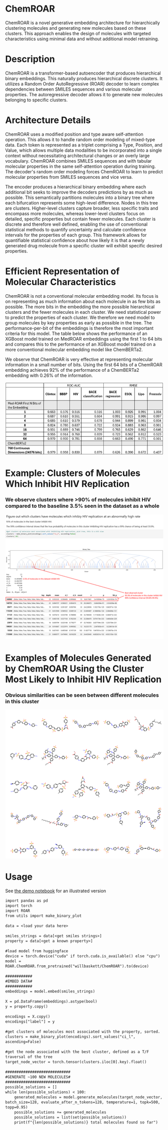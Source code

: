 # ChemROAR
ChemROAR is a novel generative embedding architecture for hierarchically clustering molecules and generating new molecules based on these clusters. This approach enables the design of molecules with targeted characteristics using minimal data and without additional model retraining.

# Description
ChemROAR is a transformer-based autoencoder that produces hierarchical binary embeddings. This naturally produces hierarchical discrete clusters. It utilizes a Random Order AutoRegressive (ROAR) decoder to learn complex dependencies between SMILES sequences and various molecular properties. The autoregressive decoder allows it to generate new molecules belonging to specific clusters.

# Architecture Details
ChemROAR uses a modified position and type aware self-attention operation. This allows it to handle random order modeling of mixed-type data. Each token is represented as a triplet comprising a Type, Position, and Value, which allows multiple data modalities to be incorporated into a single context without necessitating architectural changes or an overly large vocabulary. ChemROAR combines SMILES sequences and with tabular molecular properties in the same self-attention operation during training. The decoder's random order modeling forces ChemROAR to learn to predict molecular properties from SMILES sequences and vice versa. 

The encoder produces a hierarchical binary embedding where each additional bit seeks to improve the decoders predictions by as much as possible. This semantically partitions molecules into a binary tree where each bifurcation represents some high-level difference. Nodes in this tree are clusters. Higher-level clusters capture broader, less specific traits and encompass more molecules, whereas lower-level clusters focus on detailed, specific properties but contain fewer molecules. Each cluster is discrete and therefore well defined, enabling the use of conventional statistical methods to quantify uncertainty and calculate confidence intervals for the properties of each group. This framework allows for quantifiable statistical confidence about how likely it is that a newly generated drug molecule from a specific cluster will exhibit specific desired properties.

# Efficient Representation of Molecular Characteristics
ChemROAR is not a conventional molecular embedding model. Its focus is on representing as much information about each molecule in as few bits as possible. The more bits in the embedding the more possible hierarchical clusters and the fewer molecules in each cluster. We need statistical power to predict the properties of each cluster. We therefore we need model to group molecules by key properties as early as possible in the tree. The performance-per-bit of the embeddings is therefore the most important criteria for this model. The table below shows the performance of an XGBoost model trained on MedROAR embeddings using the first 1 to 64 bits and compares this to the performance of an XGBoost model trained on a more conventional molecular embedding model like ChemBERTa2. 

We observe that ChemROAR is very effective at representing molecular information in a small number of bits. Using the first 64 bits of a ChemROAR embedding achieves 92% of the performance of a ChemBERTa2 embedding with 0.26% of the information.

![Clusters Found by ChemROAR](resources/table_1.png)


# Example: Clusters of Molecules Which Inhibit HIV Replication
### We observe clusters where >90% of molecules inhibit HIV compared to the baseline 3.5% seen in the dataset as a whole
![Clusters Found by ChemROAR](resources/clusters.png)

# Examples of Molecules Generated by ChemROAR Using the Cluster Most Likely to Inhibit HIV Replication
### Obvious similarities can be seen between different molecules in this cluster
![New Molecules Generated By Med-ROAR](resources/example_molecules.png)

# Usage
See [the demo notebook](demo.ipynb) for an illustrated version
```
import pandas as pd
import torch
import ROAR
from utils import make_binary_plot

data = <load your data here>

smiles_strings = data[<get smiles strings>]
property = data[<get a known property>]

#load model from huggingface
device = torch.device("cuda" if torch.cuda.is_available() else "cpu")
model = ROAR.ChemROAR.from_pretrained("willbaskett/ChemROAR").to(device)

############
#EMBED DATA#
############
embeddings = model.embed(smiles_strings)

X = pd.DataFrame(embeddings).astype(bool)
y = property.copy()

encodings = X.copy()
encodings["label"] = y

#get clusters of molecules most associated with the property, sorted.
clusters = make_binary_plot(encodings).sort_values("ci_l", ascending=False)

#get the node associated with the best cluster, defined as a T/F traversal of the tree
target_node_vector = torch.tensor(clusters.iloc[0].key).float()

#############################
#GENERATE ~100 NEW MOLECULES#
#############################
possible_solutions = []
while len(possible_solutions) < 100:
    generated_molecules = model.generate_molecules(target_node_vector, batch_size=128, evaluate_after_n_tokens=128, temperature=1, topk=500, topp=0.95)
    possible_solutions += generated_molecules
    possible_solutions = list(set(possible_solutions))
    print(f"{len(possible_solutions)} total molecules found so far")

```
